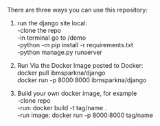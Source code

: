 There are three ways you can use this repository:

1. run the django site local:<Br>
-clone the repo<Br>
-in terminal go to /demo<Br>
-python -m pip install -r requirements.txt<Br>
-python manage.py runserver<Br>

2. Run Via the Docker Image posted to Docker:<Br>
docker pull ibmsparkna/django<Br>
docker run -p 8000:8000 ibmsparkna/django<Br>

3. Build your own docker image, for example<Br>
-clone repo<Br>
-run: docker build -t tag/name .<Br>
-run image: docker run -p 8000:8000 tag/name<Br>

